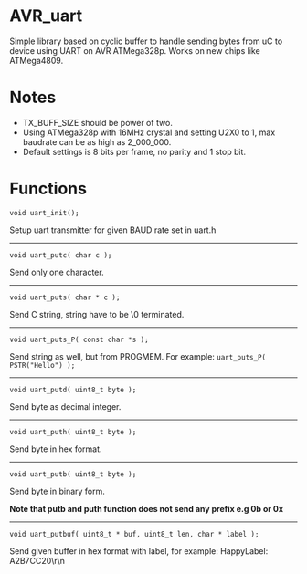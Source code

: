 # AVR_uart

Simple library based on cyclic buffer to handle sending bytes from uC to device using UART on AVR ATMega328p. Works on new chips like ATMega4809.

# Notes

-   TX_BUFF_SIZE should be power of two.
-   Using ATMega328p with 16MHz crystal and setting U2X0 to 1, max baudrate can be as high as 2_000_000.
-   Default settings is 8 bits per frame, no parity and 1 stop bit.

# Functions

    void uart_init();

Setup uart transmitter for given BAUD rate set in uart.h

---

    void uart_putc( char c );

Send only one character.

---

    void uart_puts( char * c );

Send C string, string have to be \0 terminated.

---

    void uart_puts_P( const char *s );

Send string as well, but from PROGMEM. For example: `uart_puts_P( PSTR("Hello") );`

---

    void uart_putd( uint8_t byte );

Send byte as decimal integer.

---

    void uart_puth( uint8_t byte );

Send byte in hex format.

---

    void uart_putb( uint8_t byte );

Send byte in binary form.

**Note that putb and puth function does not send any prefix e.g 0b or 0x**

---

    void uart_putbuf( uint8_t * buf, uint8_t len, char * label );

Send given buffer in hex format with label, for example: HappyLabel: A2B7CC20\r\n
